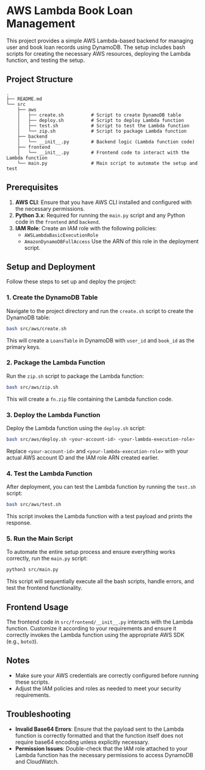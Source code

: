 # AWS Lambda Book Loan Management

This project provides a simple AWS Lambda-based backend for managing user and book loan records using DynamoDB. The setup includes bash scripts for creating the necessary AWS resources, deploying the Lambda function, and testing the setup.

## Project Structure

```
.
├── README.md
└── src
    ├── aws
    │   ├── create.sh          # Script to create DynamoDB table
    │   ├── deploy.sh          # Script to deploy Lambda function
    │   ├── test.sh            # Script to test the Lambda function
    │   └── zip.sh             # Script to package Lambda function
    ├── backend
    │   └── __init__.py        # Backend logic (Lambda function code)
    ├── frontend
    │   └── __init__.py        # Frontend code to interact with the Lambda function
    └── main.py                # Main script to automate the setup and test
```

## Prerequisites

1. **AWS CLI**: Ensure that you have AWS CLI installed and configured with the necessary permissions.
2. **Python 3.x**: Required for running the `main.py` script and any Python code in the `frontend` and `backend`.
3. **IAM Role**: Create an IAM role with the following policies:
   - `AWSLambdaBasicExecutionRole`
   - `AmazonDynamoDBFullAccess`
     Use the ARN of this role in the deployment script.

## Setup and Deployment

Follow these steps to set up and deploy the project:

### 1. Create the DynamoDB Table

Navigate to the project directory and run the `create.sh` script to create the DynamoDB table:

```bash
bash src/aws/create.sh
```

This will create a `LoansTable` in DynamoDB with `user_id` and `book_id` as the primary keys.

### 2. Package the Lambda Function

Run the `zip.sh` script to package the Lambda function:

```bash
bash src/aws/zip.sh
```

This will create a `fn.zip` file containing the Lambda function code.

### 3. Deploy the Lambda Function

Deploy the Lambda function using the `deploy.sh` script:

```bash
bash src/aws/deploy.sh <your-account-id> <your-lambda-execution-role>
```

Replace `<your-account-id>` and `<your-lambda-execution-role>` with your actual AWS account ID and the IAM role ARN created earlier.

### 4. Test the Lambda Function

After deployment, you can test the Lambda function by running the `test.sh` script:

```bash
bash src/aws/test.sh
```

This script invokes the Lambda function with a test payload and prints the response.

### 5. Run the Main Script

To automate the entire setup process and ensure everything works correctly, run the `main.py` script:

```bash
python3 src/main.py
```

This script will sequentially execute all the bash scripts, handle errors, and test the frontend functionality.

## Frontend Usage

The frontend code in `src/frontend/__init__.py` interacts with the Lambda function. Customize it according to your requirements and ensure it correctly invokes the Lambda function using the appropriate AWS SDK (e.g., `boto3`).

## Notes

- Make sure your AWS credentials are correctly configured before running these scripts.
- Adjust the IAM policies and roles as needed to meet your security requirements.

## Troubleshooting

- **Invalid Base64 Errors**: Ensure that the payload sent to the Lambda function is correctly formatted and that the function itself does not require base64 encoding unless explicitly necessary.
- **Permission Issues**: Double-check that the IAM role attached to your Lambda function has the necessary permissions to access DynamoDB and CloudWatch.
